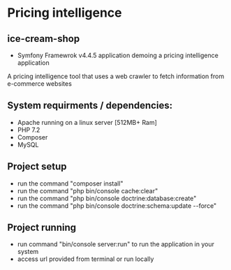 Pricing intelligence
======

## ice-cream-shop
* Symfony Framewrok v4.4.5 application demoing a pricing intelligence application

A pricing intelligence tool that uses a web crawler to fetch information from e-commerce websites

## System requirments / dependencies:
* Apache running on a linux server [512MB+ Ram] 
* PHP 7.2 
* Composer
* MySQL  

## Project setup 
* run the command "composer install" 
* run the command "php bin/console cache:clear"
* run the command "php bin/console doctrine:database:create"
* run the command "php bin/console doctrine:schema:update --force" 

## Project running
* run command "bin/console server:run" to run the application in your system
* access url provided from terminal or run locally

